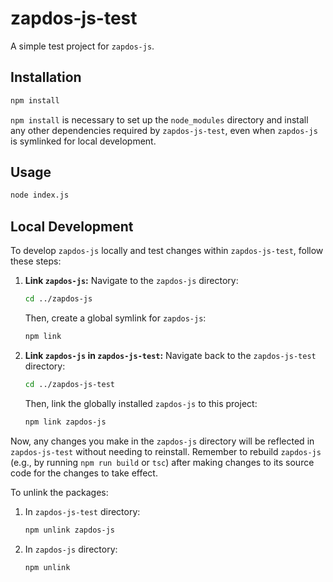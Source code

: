 # zapdos-js-test

A simple test project for `zapdos-js`.

## Installation

```bash
npm install
```

`npm install` is necessary to set up the `node_modules` directory and install any other dependencies required by `zapdos-js-test`, even when `zapdos-js` is symlinked for local development.

## Usage

```bash
node index.js
```

## Local Development

To develop `zapdos-js` locally and test changes within `zapdos-js-test`, follow these steps:

1.  **Link `zapdos-js`:**
    Navigate to the `zapdos-js` directory:
    ```bash
    cd ../zapdos-js
    ```
    Then, create a global symlink for `zapdos-js`:
    ```bash
    npm link
    ```

2.  **Link `zapdos-js` in `zapdos-js-test`:**
    Navigate back to the `zapdos-js-test` directory:
    ```bash
    cd ../zapdos-js-test
    ```
    Then, link the globally installed `zapdos-js` to this project:
    ```bash
    npm link zapdos-js
    ```

Now, any changes you make in the `zapdos-js` directory will be reflected in `zapdos-js-test` without needing to reinstall. Remember to rebuild `zapdos-js` (e.g., by running `npm run build` or `tsc`) after making changes to its source code for the changes to take effect.

To unlink the packages:

1.  In `zapdos-js-test` directory:
    ```bash
    npm unlink zapdos-js
    ```
2.  In `zapdos-js` directory:
    ```bash
    npm unlink
    ```

